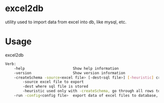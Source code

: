 excel2db
========

utility used to import data from excel into db, like mysql, etc.


Usage
========

excel2db <verb>

```sh
Verb: 
    -help                      Show help information
    -version                   Show version information
    -createSchema -source<excel file> [-dest<sql file>] [-heuristic] create schema file according to format of excel files
        -source excel file to export
        -dest where sql file is stored
        -heuristic used only with -createSchema, go through all rows to find the most suitable data type
    -run -config<config file>  export data of excel files to database, according to config file
```
